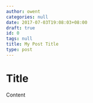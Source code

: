 ```yaml
---
author: owent
categories: null
date: 2017-07-03T19:08:03+08:00
draft: true
id: 0
tags: null
title: My Post Title
type: post
---
```


# Title

Content